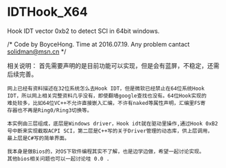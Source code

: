 # IDTHook_X64
Hook IDT vector 0xb2 to detect SCI in 64bit windows. 

/*
Code by BoyceHong.
Time at 2016.07.19.
Any problem cantact solidman@msn.cn
*/

相关说明：
  首先需要声明的是目前功能可以实现，但是会有蓝屏，不稳定，还需后续完善。
  
    网上已经有资料描述在32位系统怎么去Hook IDT，但是微软已经禁止在64位系统Hook 
    IDT，所以网上相关完整资料几乎没有，即使翻墙google查找也没有。64位Hook实现的
    难处较多，比如64位VC++不允许直接嵌入汇编，不许有naked等属性声明，汇编里FS寄
    存器也不再是Ring0/Ring3切换等。
    
    本实例由三层组成，底层是Windows driver，Hook idt就在驱动里操作,通过Hook 0xB2
    号中断来实现截取ACPI SCI，第二层是C++写的关于Driver管理的动态库，供上层调用，
    最上层是C#写的简单界面。
    
    我本身是做Bios的，对OS下软件编程其实不了解，也是边学边做，希望一起讨论实现。
    其他bios相关问题也可以一起讨论哇 0.0 .
